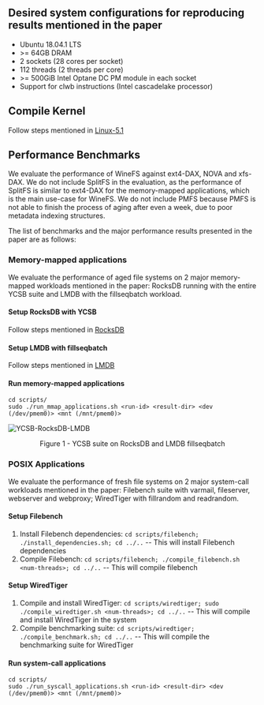 ## Desired system configurations for reproducing results mentioned in the paper
- Ubuntu 18.04.1 LTS
- \>= 64GB DRAM
- 2 sockets (28 cores per socket)
- 112 threads (2 threads per core)
- \>= 500GiB Intel Optane DC PM module in each socket
- Support for clwb instructions (Intel cascadelake processor)

## Compile Kernel
Follow steps mentioned in [Linux-5.1](https://github.com/rohankadekodi/WineFS/blob/main/Linux-5.1/README.md)

## Performance Benchmarks
We evaluate the performance of WineFS against ext4-DAX, NOVA and xfs-DAX. We do not include SplitFS in the evaluation, as the performance of SplitFS is similar to ext4-DAX for the memory-mapped applications, which is the main use-case for WineFS. We do not include PMFS because PMFS is not able to finish the process of aging after even a week, due to poor metadata indexing structures.

The list of benchmarks and the major performance results presented in the paper are as follows:

### Memory-mapped applications

We evaluate the performance of aged file systems on 2 major memory-mapped workloads mentioned in the paper: RocksDB running with the entire YCSB suite and LMDB with the fillseqbatch workload.

#### Setup RocksDB with YCSB
Follow steps mentioned in [RocksDB](https://github.com/rohankadekodi/WineFS/blob/main/RocksDB/README.md)

#### Setup LMDB with fillseqbatch
Follow steps mentioned in [LMDB](https://github.com/rohankadekodi/WineFS/blob/main/LMDB/README.md)

#### Run memory-mapped applications

```
cd scripts/
sudo ./run_mmap_applications.sh <run-id> <result-dir> <dev (/dev/pmem0)> <mnt (/mnt/pmem0)>
```

![YCSB-RocksDB-LMDB](https://github.com/rohankadekodi/WineFS/blob/main/graphs/rocksdb-ycsb-lmdb.png)
<p align="center"> Figure 1 - YCSB suite on RocksDB and LMDB fillseqbatch </p>


### POSIX Applications

We evaluate the performance of fresh file systems on 2 major system-call workloads mentioned in the paper: Filebench suite with varmail, fileserver, webserver and webproxy; WiredTiger with fillrandom and readrandom.

#### Setup Filebench

1. Install Filebench dependencies: `cd scripts/filebench; ./install_dependencies.sh; cd ../..` -- This will install Filebench dependencies
2. Compile Filebench: `cd scripts/filebench; ./compile_filebench.sh <num-threads>; cd ../..` -- This will compile filebench

#### Setup WiredTiger

1. Compile and install WiredTiger: `cd scripts/wiredtiger; sudo ./compile_wiredtiger.sh <num-threads>; cd ../..` -- This will compile and install WiredTiger in the system
2. Compile benchmarking suite: `cd scripts/wiredtiger; ./compile_benchmark.sh; cd ../..` -- This will compile the benchmarking suite for WiredTiger

#### Run system-call applications

```
cd scripts/
sudo ./run_syscall_applications.sh <run-id> <result-dir> <dev (/dev/pmem0)> <mnt (/mnt/pmem0)>
```

